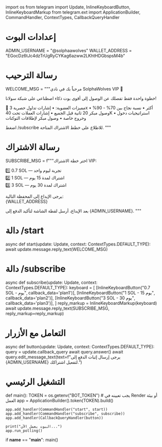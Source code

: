 import os
from telegram import Update, InlineKeyboardButton, InlineKeyboardMarkup
from telegram.ext import ApplicationBuilder, CommandHandler, ContextTypes, CallbackQueryHandler

# إعدادات البوت
ADMIN_USERNAME = "@solphaawolves"
WALLET_ADDRESS = "EGocDz6tJc4dzTrUgRyCYKag6azww2LKhtHDGbspsM4b"

# رسالة الترحيب
WELCOME_MSG = """مرحباً بك في نادي SolphaWolves VIP 💎

خطوة واحدة فقط تفصلك عن الوصول إلى أقوى بوت ذكاء اصطناعي على شبكة سولانا!

🔹 مميزات العضوية:
• إشارات تداول حصرية 3x أكثر
• نسبة نجاح بين 70% - 90%
• وصول مبكر 20 ثانية قبل الجميع
• إشارات العملات تحت 40K
• استراتيجيات دخول وخروج خاصة
• وصول مبكر لإطلاقات التوكنات

اضغط /subscribe للاطلاع على خطط الاشتراك المتاحة.
"""

# رسالة الاشتراك
SUBSCRIBE_MSG = f"""اختر خطة الاشتراك VIP:

1️⃣ 0.7 SOL — تجربة ليوم واحد  
2️⃣ 1 SOL — اشتراك لمدة 15 يوم  
3️⃣ 3 SOL — اشتراك لمدة 30 يوم  

يرجى الإيداع إلى المحفظة التالية:  
{WALLET_ADDRESS}

بعد الإيداع، أرسل لقطة الشاشة لتأكيد الدفع إلى {ADMIN_USERNAME}.
"""

# دالة /start
async def start(update: Update, context: ContextTypes.DEFAULT_TYPE):
    await update.message.reply_text(WELCOME_MSG)

# دالة /subscribe
async def subscribe(update: Update, context: ContextTypes.DEFAULT_TYPE):
    keyboard = [
        [InlineKeyboardButton("0.7 SOL - يوم", callback_data='plan1')],
        [InlineKeyboardButton("1 SOL - 15 يوم", callback_data='plan2')],
        [InlineKeyboardButton("3 SOL - 30 يوم", callback_data='plan3')],
    ]
    reply_markup = InlineKeyboardMarkup(keyboard)
    await update.message.reply_text(SUBSCRIBE_MSG, reply_markup=reply_markup)

# التعامل مع الأزرار
async def button(update: Update, context: ContextTypes.DEFAULT_TYPE):
    query = update.callback_query
    await query.answer()
    await query.edit_message_text(text=f"يرجى إرسال إثبات الدفع إلى {ADMIN_USERNAME} لتفعيل اشتراكك.")

# التشغيل الرئيسي
def main():
    TOKEN = os.getenv("BOT_TOKEN")  # يجب تعيينه في Render أو بيئة العمل
    app = ApplicationBuilder().token(TOKEN).build()

    app.add_handler(CommandHandler("start", start))
    app.add_handler(CommandHandler("subscribe", subscribe))
    app.add_handler(CallbackQueryHandler(button))

    print("البوت يعمل الآن...")
    app.run_polling()

if __name__ == "__main__":
    main()
